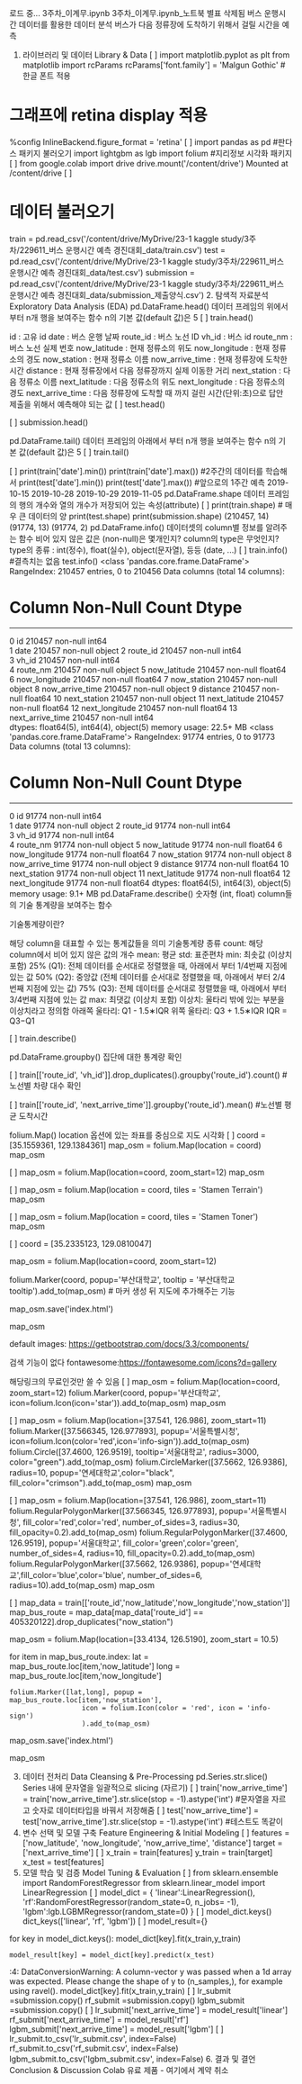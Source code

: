 로드 중...
3주차_이계무.ipynb
3주차_이계무.ipynb_노트북 별표 삭제됨
버스 운행시간 데이터를 활용한 데이터 분석
버스가 다음 정류장에 도착하기 위해서 걸릴 시간을 예측
1. 라이브러리 및 데이터
Library & Data
[ ]
import matplotlib.pyplot as plt
from matplotlib import rcParams
rcParams['font.family'] = 'Malgun Gothic' # 한글 폰트 적용

# 그래프에 retina display 적용

%config InlineBackend.figure_format = 'retina'
[ ]
import pandas as pd #판다스 패키지 불러오기
import lightgbm as lgb
import folium #지리정보 시각화 패키지
[ ]
from google.colab import drive
drive.mount('/content/drive')
Mounted at /content/drive
[ ]
# 데이터 불러오기
train = pd.read_csv('/content/drive/MyDrive/23-1 kaggle study/3주차/229611_버스 운행시간 예측 경진대회_data/train.csv')
test = pd.read_csv('/content/drive/MyDrive/23-1 kaggle study/3주차/229611_버스 운행시간 예측 경진대회_data/test.csv')
submission = pd.read_csv('/content/drive/MyDrive/23-1 kaggle study/3주차/229611_버스 운행시간 예측 경진대회_data/submission_제출양식.csv')
2. 탐색적 자료분석
Exploratory Data Analysis (EDA)
pd.DataFrame.head()
데이터 프레임의 위에서 부터 n개 행을 보여주는 함수
n의 기본 값(default 값)은 5
[ ]
train.head()

id : 고유 id
date : 버스 운행 날짜
route_id : 버스 노선 ID
vh_id : 버스 id
route_nm : 버스 노선 실제 번호
now_latitude : 현재 정류소의 위도
now_longitude : 현재 정류소의 경도
now_station : 현재 정류소 이름
now_arrive_time : 현재 정류장에 도착한 시간
distance : 현재 정류장에서 다음 정류장까지 실제 이동한 거리
next_station : 다음 정류소 이름
next_latitude : 다음 정류소의 위도
next_longitude : 다음 정류소의 경도
next_arrive_time : 다음 정류장에 도착할 때 까지 걸린 시간(단위:초)으로 답안 제출을 위해서 예측해야 되는 값
[ ]
test.head()

[ ]
submission.head()

pd.DataFrame.tail()
데이터 프레임의 아래에서 부터 n개 행을 보여주는 함수
n의 기본 값(default 값)은 5
[ ]
train.tail()

[ ]
print(train['date'].min())
print(train['date'].max()) #2주간의 데이터를 학습해서
print(test['date'].min())
print(test['date'].max()) #앞으로의 1주간 예측
2019-10-15
2019-10-28
2019-10-29
2019-11-05
pd.DataFrame.shape
데이터 프레임의 행의 개수와 열의 개수가 저장되어 있는 속성(attribute)
[ ]
print(train.shape) # 매우 큰 데이터의 양
print(test.shape)
print(submission.shape)
(210457, 14)
(91774, 13)
(91774, 2)
pd.DataFrame.info()
데이터셋의 column별 정보를 알려주는 함수
비어 있지 않은 값은 (non-null)은 몇개인지?
column의 type은 무엇인지?
type의 종류 : int(정수), float(실수), object(문자열), 등등 (date, ...)
[ ]
train.info() #결측치는 없음
test.info()
<class 'pandas.core.frame.DataFrame'>
RangeIndex: 210457 entries, 0 to 210456
Data columns (total 14 columns):
 #   Column            Non-Null Count   Dtype  
---  ------            --------------   -----  
 0   id                210457 non-null  int64  
 1   date              210457 non-null  object 
 2   route_id          210457 non-null  int64  
 3   vh_id             210457 non-null  int64  
 4   route_nm          210457 non-null  object 
 5   now_latitude      210457 non-null  float64
 6   now_longitude     210457 non-null  float64
 7   now_station       210457 non-null  object 
 8   now_arrive_time   210457 non-null  object 
 9   distance          210457 non-null  float64
 10  next_station      210457 non-null  object 
 11  next_latitude     210457 non-null  float64
 12  next_longitude    210457 non-null  float64
 13  next_arrive_time  210457 non-null  int64  
dtypes: float64(5), int64(4), object(5)
memory usage: 22.5+ MB
<class 'pandas.core.frame.DataFrame'>
RangeIndex: 91774 entries, 0 to 91773
Data columns (total 13 columns):
 #   Column           Non-Null Count  Dtype  
---  ------           --------------  -----  
 0   id               91774 non-null  int64  
 1   date             91774 non-null  object 
 2   route_id         91774 non-null  int64  
 3   vh_id            91774 non-null  int64  
 4   route_nm         91774 non-null  object 
 5   now_latitude     91774 non-null  float64
 6   now_longitude    91774 non-null  float64
 7   now_station      91774 non-null  object 
 8   now_arrive_time  91774 non-null  object 
 9   distance         91774 non-null  float64
 10  next_station     91774 non-null  object 
 11  next_latitude    91774 non-null  float64
 12  next_longitude   91774 non-null  float64
dtypes: float64(5), int64(3), object(5)
memory usage: 9.1+ MB
pd.DataFrame.describe()
숫자형 (int, float) column들의 기술 통계량을 보여주는 함수

기술통계량이란?

해당 column을 대표할 수 있는 통계값들을 의미
기술통계량 종류
count: 해당 column에서 비어 있지 않은 값의 개수
mean: 평균
std: 표준편차
min: 최솟값 (이상치 포함)
25% (Q1): 전체 데이터를 순서대로 정렬했을 때, 아래에서 부터 1/4번째 지점에 있는 값
50% (Q2): 중앙값 (전체 데이터를 순서대로 정렬했을 때, 아래에서 부터 2/4번째 지점에 있는 값)
75% (Q3): 전체 데이터를 순서대로 정렬했을 때, 아래에서 부터 3/4번째 지점에 있는 값
max: 최댓값 (이상치 포함)
이상치: 울타리 밖에 있는 부분을 이상치라고 정의함
아래쪽 울타리: Q1 - 1.5∗IQR
위쪽 울타리: Q3 + 1.5∗IQR
IQR = Q3−Q1


[ ]
train.describe()

pd.DataFrame.groupby()
집단에 대한 통계량 확인


[ ]
train[['route_id', 'vh_id']].drop_duplicates().groupby('route_id').count() # 노선별 차량 대수 확인

[ ]
train[['route_id', 'next_arrive_time']].groupby('route_id').mean() #노선별 평균 도착시간

folium.Map()
location 옵션에 있는 좌표를 중심으로 지도 시각화
[ ]
coord = [35.1559361, 129.1384361]
map_osm = folium.Map(location = coord)
map_osm

[ ]
map_osm = folium.Map(location=coord, zoom_start=12)
map_osm

[ ]
map_osm = folium.Map(location = coord, tiles = 'Stamen Terrain')
map_osm

[ ]
map_osm = folium.Map(location = coord, tiles = 'Stamen Toner')
map_osm

[ ]
coord = [35.2335123, 129.0810047]

map_osm = folium.Map(location=coord, zoom_start=12)

folium.Marker(coord, popup='부산대학교', tooltip = '부산대학교 tooltip').add_to(map_osm) # 마커 생성 뒤 지도에 추가해주는 기능

map_osm.save('index.html')

map_osm

default images: https://getbootstrap.com/docs/3.3/components/

검색 기능이 없다
fontawesome:https://fontawesome.com/icons?d=gallery

해당링크의 무료인것만 쓸 수 있음
[ ]
map_osm = folium.Map(location=coord, zoom_start=12)
folium.Marker(coord, popup='부산대학교', icon=folium.Icon(icon='star')).add_to(map_osm)
map_osm

[ ]
map_osm = folium.Map(location=[37.541, 126.986], zoom_start=11)
folium.Marker([37.566345, 126.977893], popup='서울특별시청', icon=folium.Icon(color='red',icon='info-sign')).add_to(map_osm)
folium.Circle([37.4600, 126.9519], tooltip='서울대학교', radius=3000, color="green").add_to(map_osm)
folium.CircleMarker([37.5662, 126.9386], radius=10, popup='연세대학교',color="black", fill_color="crimson").add_to(map_osm)
map_osm

[ ]
map_osm = folium.Map(location=[37.541, 126.986], zoom_start=11)
folium.RegularPolygonMarker([37.566345, 126.977893], popup='서울특별시청', fill_color='red',color='red', number_of_sides=3, radius=30, fill_opacity=0.2).add_to(map_osm)
folium.RegularPolygonMarker([37.4600, 126.9519], popup='서울대학교', fill_color='green',color='green', number_of_sides=4, radius=10, fill_opacity=0.2).add_to(map_osm)
folium.RegularPolygonMarker([37.5662, 126.9386], popup='연세대학교',fill_color='blue',color='blue', number_of_sides=6, radius=10).add_to(map_osm)
map_osm

[ ]
map_data = train[['route_id','now_latitude','now_longitude','now_station']]
map_bus_route = map_data[map_data['route_id'] == 405320122].drop_duplicates("now_station")


map_osm = folium.Map(location=[33.4134, 126.5190], zoom_start = 10.5)


for item in map_bus_route.index:
    lat = map_bus_route.loc[item,'now_latitude']
    long = map_bus_route.loc[item,'now_longitude']
    
    folium.Marker([lat,long], popup = map_bus_route.loc[item,'now_station'],
                      icon = folium.Icon(color = 'red', icon = 'info-sign')
                      ).add_to(map_osm)

map_osm.save('index.html')

map_osm

3. 데이터 전처리
Data Cleansing & Pre-Processing
pd.Series.str.slice()
Series 내에 문자열을 일괄적으로 slicing (자르기)
[ ]
train['now_arrive_time'] = train['now_arrive_time'].str.slice(stop = -1).astype('int') #문자열을 자르고 숫자로 데이터타입을 바꿔서 저장해줌
[ ]
test['now_arrive_time'] = test['now_arrive_time'].str.slice(stop = -1).astype('int') #테스트도 똑같이
4. 변수 선택 및 모델 구축
Feature Engineering & Initial Modeling
[ ]
features = ['now_latitude', 'now_longitude', 'now_arrive_time', 'distance']
target = ['next_arrive_time']
[ ]
x_train = train[features]
y_train = train[target]
x_test = test[features]
5. 모델 학습 및 검증
Model Tuning & Evaluation
[ ]
from sklearn.ensemble import RandomForestRegressor
from sklearn.linear_model import LinearRegression
[ ]
model_dict = {
    'linear':LinearRegression(),
    'rf':RandomForestRegressor(random_state=0, n_jobs= -1),
    'lgbm':lgb.LGBMRegressor(random_state=0)
}
[ ]
model_dict.keys()
dict_keys(['linear', 'rf', 'lgbm'])
[ ]
model_result={}

for key in model_dict.keys():
    model_dict[key].fit(x_train,y_train)

    model_result[key] = model_dict[key].predict(x_test)
<ipython-input-33-640cf6efdfca>:4: DataConversionWarning: A column-vector y was passed when a 1d array was expected. Please change the shape of y to (n_samples,), for example using ravel().
  model_dict[key].fit(x_train,y_train)
[ ]
lr_submit =submission.copy()
rf_submit =submission.copy()
lgbm_submit =submission.copy()
[ ]
lr_submit['next_arrive_time'] = model_result['linear']
rf_submit['next_arrive_time'] = model_result['rf']
lgbm_submit['next_arrive_time'] = model_result['lgbm']
[ ]
lr_submit.to_csv('lr_submit.csv', index=False)
rf_submit.to_csv('rf_submit.csv', index=False)
lgbm_submit.to_csv('lgbm_submit.csv', index=False)
6. 결과 및 결언
Conclusion & Discussion
Colab 유료 제품 - 여기에서 계약 취소
